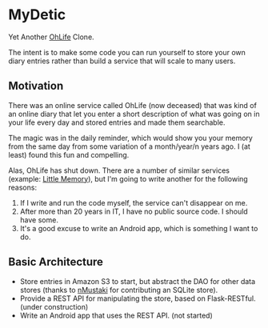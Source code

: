 # MyDetic

Yet Another [OhLife](http://ohlife.com/shutdown) Clone.

The intent is to make some code you can run yourself to store your own
diary entries rather than build a service that will scale to many users.

## Motivation

There was an online service called OhLife (now deceased) that was kind of an online diary
that let you enter a short description of what was going on in your life every day and stored
entries and made them searchable.

The magic was in the daily reminder, which would show you your memory from the same day from
some variation of a month/year/n years ago. I (at least) found this fun and compelling.

Alas, OhLife has shut down. There are a number of similar services (example: [Little Memory](https://thelittlememory.com)),
but I'm going to write another for the following reasons:

1. If I write and run the code myself, the service can't disappear on me.
2. After more than 20 years in IT, I have no public source code. I should have some.
3. It's a good excuse to write an Android app, which is something I want to do.

## Basic Architecture

* Store entries in Amazon S3 to start, but abstract the DAO for other data stores (thanks to [nMustaki](https://github.com/nMustaki) for contributing an SQLite store).
* Provide a REST API for manipulating the store, based on Flask-RESTful. (under construction)
* Write an Android app that uses the REST API. (not started)


